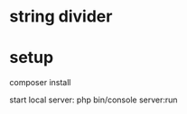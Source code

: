 string divider
==============

setup
=====
composer install

start local server: php bin/console server:run
